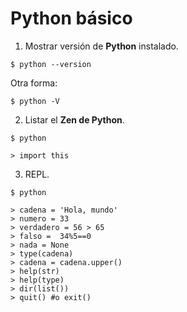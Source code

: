 # Python básico


1. Mostrar versión de **Python** instalado.

```
$ python --version

```

Otra forma:
```
$ python -V
```


2. Listar el **Zen de Python**.

```
$ python
```

```
> import this
```

3. REPL.

```
$ python
```

```
> cadena = 'Hola, mundo'
> numero = 33
> verdadero = 56 > 65
> falso =  34%5==0
> nada = None
> type(cadena)
> cadena = cadena.upper()
> help(str)
> help(type)
> dir(list())
> quit() #o exit()
```

